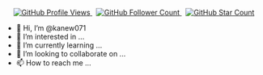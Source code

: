 <p align="center">
    <span>&nbsp;</span>
    <a href="https://github.com/kanew071/kanew071">
        <img src="https://pageview.vercel.app/?github_user=kanew071" alt="GitHub Profile Views" />
    </a>
    <span>&nbsp;</span>
    <a href="https://github.com/kanew071?tab=followers">
        <img src="https://img.shields.io/github/followers/kanew071?label=follow&style=flat&color=yellowgreen&logo=github" alt="GitHub Follower Count" />
    </a>
    <span>&nbsp;</span>
    <a href="https://github.com/kanew071?tab=stars">
        <img src="https://img.shields.io/github/stars/kanew071?style=flat&color=yellowgreen&logo=github" alt="GitHub Star Count" />
    </a>
</p>

- 👋 Hi, I’m @kanew071
- 👀 I’m interested in ...
- 🌱 I’m currently learning ...
- 💞️ I’m looking to collaborate on ...
- 📫 How to reach me ...

<!---
kanew071/kanew071 is a ✨ special ✨ repository because its `README.md` (this file) appears on your GitHub profile.
You can click the Preview link to take a look at your changes.
--->

